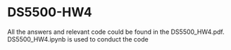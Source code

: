# DS5500-HW4
All the answers and relevant code could be found in the DS5500_HW4.pdf. DS5500_HW4.ipynb is used to conduct the code
